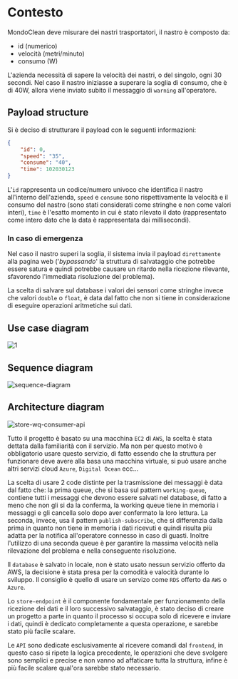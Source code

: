 # Contesto

MondoClean deve misurare dei nastri trasportatori, il nastro è composto da:

- id (numerico)
- velocità (metri/minuto)
- consumo (W)

L'azienda necessità di sapere la velocità dei nastri, o del singolo, ogni 30 secondi. Nel caso il nastro iniziasse a superare la soglia di consumo, che è di 40W, allora viene inviato subito il messaggio di `warning` all'operatore.

## Payload structure

Si è deciso di strutturare il payload con le seguenti informazioni:

```json
{
	"id": 0,
	"speed": "35",
	"consume": "40",
	"time": 102030123
}
```

L'`id` rappresenta un codice/numero univoco che identifica il nastro all'interno dell'azienda, `speed` e `consume` sono rispettivamente la velocità e il consumo del nastro (sono stati considerati come stringhe e non come valori interi), `time` è l'esatto momento in cui è stato rilevato il dato (rappresentato come intero dato che la data è rappresentata dai millisecondi).

### In caso di emergenza

Nel caso il nastro superi la soglia, il sistema invia il payload `direttamente` alla pagina web ('_bypassando_' la struttura di salvataggio che potrebbe essere satura e quindi potrebbe causare un ritardo nella ricezione rilevante, sfavorendo l'immediata risoluzione del problema).

La scelta di salvare sul database i valori dei sensori come stringhe invece che valori `double` o `float`, è data dal fatto che non si tiene in considerazione di eseguire operazioni aritmetiche sui dati.

## Use case diagram

![1](https://github.com/simone98dm/TSAC2019-Esame/blob/images/1.png)

## Sequence diagram

![sequence-diagram](https://github.com/simone98dm/TSAC2019-Esame/blob/images/sequence-diagram.png)

## Architecture diagram

![store-wq-consumer-api](https://github.com/simone98dm/TSAC2019-Esame/blob/images/store-wq-consumer-api.png)

Tutto il progetto è basato su una macchina `EC2` di `AWS`, la scelta è stata dettata dalla familiarità con il servizio. Ma non per questo motivo è obbligatorio usare questo servizio, di fatto essendo che la struttura per funzionare deve avere alla basa una macchina virtuale, si può usare anche altri servizi cloud `Azure`, `Digital Ocean` ecc...

La scelta di usare 2 code distinte per la trasmissione dei messaggi è data dal fatto che: la prima queue, che si basa sul pattern `working-queue`, contiene tutti i messaggi che devono essere salvati nel database, di fatto a meno che non gli si da la conferma, la working queue tiene in memoria i messaggi e gli cancella solo dopo aver confermato la loro lettura. La seconda, invece, usa il pattern `publish-subscribe`, che si differenzia dalla prima in quanto non tiene in memoria i dati ricevuti e quindi risulta più adatta per la notifica all'operatore connesso in caso di guasti. Inoltre l'utilizzo di una seconda queue è per garantire la massima velocità nella rilevazione del problema e nella conseguente risoluzione.

Il `database` è salvato in locale, non è stato usato nessun servizio offerto da AWS, la decisione è stata presa per la comodità e valocità durante lo sviluppo. Il consiglio è quello di usare un servizo come `RDS` offerto da `AWS` o `Azure`.

Lo `store-endpoint` è il componente fondamentale per funzionamento della ricezione dei dati e il loro successivo salvataggio, è stato deciso di creare un progetto a parte in quanto il processo si occupa solo di ricevere e inviare i dati, quindi è dedicato completamente a questa operazione, e sarebbe stato più facile scalare.

Le `API` sono dedicate esclusivamente al ricevere comandi dal `frontend`, in questo caso si ripete la logica precedente, le operazioni che deve svolgere sono semplici e precise e non vanno ad affaticare tutta la struttura, infine è più facile scalare qual'ora sarebbe stato necessario.
